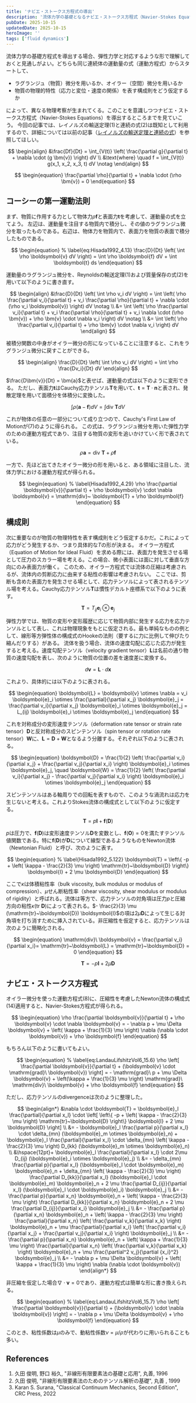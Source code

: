 ```yaml
---
title: 'ナビエ・ストークス方程式の導出'
description: '流体力学の基礎となるナビエ・ストークス方程式（Navier-Stokes Equations）の導出過程を解説します。連続体の運動方程式を起点に、どのような構成則を設定することで、粘性と圧縮性が導入されるかを考察します。'
pubDate: 2025-10-15
updatedDate: 2025-10-15
heroImage: ''
tags: ['fluid dynamics']
---
```


流体力学の基礎方程式を導出する場合、弾性力学と対応するような形で理解しておくと見通しがよい。どちらも同じ連続体の運動量の式（運動方程式）からスタートして、

- ラグランジュ（物質）微分を用いるか、オイラー（空間）微分を用いるか
- 物質の物理的特性（応力と変位・速度の関係）を表す構成則をどう仮定するか

によって、異なる物理考察が生まれてくる。このことを意識しつつナビエ・ストークス方程式（Navier-Stokes Equations）を導出するところまでを見ていこう。
今回の記事では、レイノルズの輸送定理(1)と連続の式(2)は既知として利用するので、詳細については以前の記事（[レイノルズの輸送定理と連続の式](https://thermocraft.space/ja/articles/reynolds-transport/)）を参照してほしい。

$$
\begin{align}
&\frac{Df}{Dt} = \int_{V(t)} \left( \frac{\partial g}{\partial t} + \nabla \cdot (g \bm{v}) \right) dV \\
&\text{where} \quad f = \int_{V(t)} g(x_1, x_2, x_3, t) dV \notag
\end{align}
$$

$$
\begin{equation}
\frac{\partial \rho}{\partial t} + \nabla \cdot (\rho \bm{v}) = 0
\end{equation}
$$

## コーシーの第一運動法則

まず、物質に作用する力として物体力$\rho \boldsymbol{f}$と表面力$\boldsymbol{t}$を考慮して、運動量の式を立てよう。
左辺は、運動量を注目する物質内で積分し、その値のラグランジュ微分を取ったものである。右辺は、物体力を物質内で、表面力を物質の表面で積分したものである。

$$
\begin{equation}
% \label{eq:Hisada1992_4.13}
\frac{D}{Dt} \left( \int \rho \boldsymbol{v} dV \right) = \int \rho \boldsymbol{f} dV + \int \boldsymbol{t} ds
\end{equation}
$$

運動量のラグランジュ微分を、Reynoldsの輸送定理(1)および質量保存の式(2)を用いて以下のように書き直す。

$$
\begin{align}
&\frac{D}{Dt} \left( \int \rho v_i dV \right) = \int \left( \rho \frac{\partial v_i}{\partial t} + v_i \frac{\partial \rho}{\partial t} + \nabla \cdot (\rho v_i \boldsymbol{v}) \right) dV \notag \\
&= \int \left( \rho \frac{\partial v_i}{\partial t} + v_i \frac{\partial \rho}{\partial t} + v_i \nabla \cdot (\rho \bm{v}) + \rho \bm{v} \cdot \nabla v_i \right) dV \notag \\
&= \int \left( \rho \frac{\partial v_i}{\partial t} + \rho \bm{v} \cdot \nabla v_i \right) dV
\end{align}
$$

被積分関数の中身がオイラー微分の形になっていることに注意すると、これをラグランジュ微分に戻すことができる。

$$
\begin{align}
\frac{D}{Dt} \left( \int \rho v_i dV \right) = \int \rho \frac{Dv_i}{Dt} dV
\end{align}
$$

$\frac{D\bm{v}}{Dt} = \bm{a}$と表せば、運動量の式は以下のように変形できる。
ただし、表面力$\boldsymbol{t}$はCauchy応力テンソル$\boldsymbol{T}$を用いて、$\boldsymbol{t} = \boldsymbol{T} \cdot \boldsymbol{n}$と表され、発散定理を用いて面積分を体積分に変換した。

$$
\begin{equation}
\int \rho (\boldsymbol{a} - \boldsymbol{f}) dV = \int \mathrm{div}~ \boldsymbol{T} dV
\end{equation}
$$

これが物体の任意の一部分について成り立つので、Cauchy's First Law of Motionが(7)のように得られる。
この式は、ラグランジュ微分を用いた弾性力学のための運動方程式であり、注目する物質の変形を追いかけていく形で表されている。

$$
\begin{equation}
% \label{Hisada1992_4.28}
\rho \boldsymbol{a} = \mathrm{div}~ \boldsymbol{T} + \rho \boldsymbol{f}
\end{equation}
$$

一方で、先ほど出てきたオイラー微分の形を用いると、ある領域に注目した、流体力学における運動方程式が得られる。

$$
\begin{equation}
% \label{Hisada1992_4.29}
\rho \frac{\partial \boldsymbol{v}}{\partial t} + \rho \boldsymbol{v} \cdot \nabla \boldsymbol{v} = \mathrm{div}~ \boldsymbol{T} + \rho \boldsymbol{f}
\end{equation}
$$

## 構成則

次に重要なのが物質の物理特性を表す構成則をどう仮定するかだ。これによって応力がどう発生するか、つまり具体的な$T$の形が決まる。
オイラー方程式（Equation of Motion for Ideal Fluid）を求める際には、表面力を発生させる場として圧力のスカラー場を考える。この場合、微小表面には面に対して垂直な方向にのみ表面力が働く。
このため、オイラー方程式では流体の圧縮は考慮されるが、流体内の剪断応力に由来する粘性の影響は考慮されない。
ここでは、剪断も含めた表面力を発生させる場として、応力テンソルによって表されるテンソル場を考える。Cauchy応力テンソル$\boldsymbol{T}$は慣性デカルト座標系で以下のように表す。

$$
\begin{equation}
\boldsymbol{T} = T_{ij} \boldsymbol{e}_i \otimes \boldsymbol{e}_j
\end{equation}
$$

弾性力学では、物質の変形や変形履歴に応じて物質内部に発生する応力を応力テンソルとして表し、これは物理現象をもとに仮定される。最も単純なものの例として、線形等方弾性体の構成式のHookeの法則（要するに力に比例して伸びたり縮んだりする）がある。
流体を扱う場合、流体の速度勾配に応じた応力が発生すると考える。速度勾配テンソル（velocity gradient tensor）$\boldsymbol{L}$は名前の通り物質の速度勾配を表し、次のように物質の位置の差を速度差に変換する。

$$
\begin{equation}
d\boldsymbol{v} = \boldsymbol{L} \cdot d\boldsymbol{x}
\end{equation}
$$

これより、具体的には以下のように表される。

$$
\begin{equation}
\boldsymbol{L} = \boldsymbol{v} \otimes \nabla = v_i \boldsymbol{e}_i \otimes \frac{\partial}{\partial x_j} \boldsymbol{e}_j = \frac{\partial v_i}{\partial x_j} \boldsymbol{e}_i \otimes \boldsymbol{e}_j = L_{ij} \boldsymbol{e}_i \otimes \boldsymbol{e}_j
\end{equation}
$$

これを対称成分の変形速度テンソル（deformation rate tensor or strain rate tensor）$\boldsymbol{D}$と反対称成分のスピンテンソル（spin tensor or rotation rate tensor）$\boldsymbol{W}$に、$\boldsymbol{L} = \boldsymbol{D} + \boldsymbol{W}$となるよう分離する。それぞれ以下のように表される。

$$
\begin{equation}
\boldsymbol{D} = \frac{1}{2} \left( \frac{\partial v_i}{\partial x_j} + \frac{\partial v_j}{\partial x_i} \right) \boldsymbol{e}_i \otimes \boldsymbol{e}_j, \quad
\boldsymbol{W} = \frac{1}{2} \left( \frac{\partial v_i}{\partial x_j} - \frac{\partial v_j}{\partial x_i} \right) \boldsymbol{e}_i \otimes \boldsymbol{e}_j
\end{equation}
$$

スピンテンソルはある軸周りでの回転を表すもので、このような渦流れは応力を生じないと考える。これよりStokes流体の構成式として以下のように仮定する。

$$
\begin{equation}
% \label{Hisada1992_5.119}
\boldsymbol{T} = p \boldsymbol{I} + \boldsymbol{f} (\boldsymbol{D})
\end{equation}
$$

$p$は圧力で、$\boldsymbol{f} (\boldsymbol{D})$は変形速度テンソル$\boldsymbol{D}$を変数とし、$\boldsymbol{f} (\boldsymbol{O})= 0$を満たすテンソル値関数である。特に$\boldsymbol{f} (\boldsymbol{D})$が$\boldsymbol{D}$について線型であるようなものをNewton流体（Newtonian Fluid）と呼び、次のように表す。

$$
\begin{equation}
% \label{Hisada1992_5.122}
\boldsymbol{T} = \left\{ -p + \left( \kappa - \frac{2}{3} \mu \right) \mathrm{tr}~\boldsymbol{D} \right\} \boldsymbol{I} + 2 \mu \boldsymbol{D}
\end{equation}
$$

ここで$\kappa$は体積粘性率（bulk viscosity, bulk modulus or modulus of compression）、$\mu$せん断粘性率（shear viscosity, shear modulus or modulus of rigidity）と呼ばれる。流体は等方で、応力テンソルの対角項は圧力$p$と圧縮方向の粘性$\kappa (\mathrm{tr}~\boldsymbol{D})$によって表される。$- \frac{2}{3} \mu (\mathrm{tr}~\boldsymbol{D}) \boldsymbol{I}$の項は$2\mu \boldsymbol{D}$によって生じる対角項を打ち消すために挿入されている。非圧縮性を仮定すると、応力テンソルは次のように簡略化される。

$$
\begin{equation}
\mathrm{div}\ \boldsymbol{v} = \frac{\partial v_i}{\partial x_i}= \mathrm{tr}~\boldsymbol{L} = \mathrm{tr}~\boldsymbol{D} = 0
\end{equation}
$$

$$
\begin{equation}
% \label{Hisada1992_5.124}
\boldsymbol{T} = -p \boldsymbol{I} + 2 \mu \boldsymbol{D}
\end{equation}
$$

## ナビエ・ストークス方程式

オイラー微分を使った運動方程式(8)に、圧縮性を考慮したNewton流体の構成式(14)適用すると、Navier-Stokes方程式が得られる。

$$
\begin{equation}
\rho \frac{\partial \boldsymbol{v}}{\partial t} + \rho \boldsymbol{v} \cdot \nabla \boldsymbol{v} = - \nabla p + \mu \Delta \boldsymbol{v} + \left( \kappa + \frac{1}{3} \mu \right) \nabla (\nabla \cdot \boldsymbol{v}) + \rho \boldsymbol{f}
\end{equation}
$$

もちろん以下のように書いてもよい。

$$
\begin{equation}
% \label{eq:LandauLifshitzVol6_15.6}
\rho \left[ \frac{\partial \boldsymbol{v}}{\partial t} + (\boldsymbol{v} \cdot \mathrm{grad}\ \boldsymbol{v}) \right]
= - \mathrm{grad}\ p + \mu \Delta \boldsymbol{v} + \left(\kappa + \frac{1}{3} \mu \right) \mathrm{grad}\ \mathrm{div}\ \boldsymbol{v} + \rho \boldsymbol{f}
\end{equation}
$$

ただし、応力テンソルのdivergenceは次のように整理した。

$$
\begin{align*}
&\nabla \cdot \boldsymbol{T} = \boldsymbol{e}_l \frac{\partial}{\partial x_l} \cdot \left[ \left\{ -p + \left( \kappa - \frac{2}{3} \mu \right) \mathrm{tr}~\boldsymbol{D} \right\} \boldsymbol{I} + 2 \mu \boldsymbol{D} \right] \\
&= - \boldsymbol{e}_l \frac{\partial p}{\partial x_l} \cdot \delta_{mn} (\boldsymbol{e}_m \otimes \boldsymbol{e}_n) + \boldsymbol{e}_l \frac{\partial}{\partial x_l} \cdot \delta_{mn} \left( \kappa - \frac{2}{3} \mu \right) D_{kk} (\boldsymbol{e}_m \otimes \boldsymbol{e}_n) \\
&\hspace{12pt}+ \boldsymbol{e}_l \frac{\partial}{\partial x_l} \cdot 2\mu D_{ij} (\boldsymbol{e}_i \otimes \boldsymbol{e}_j) \\
&= - \delta_{mn} \frac{\partial p}{\partial x_l} (\boldsymbol{e}_l \cdot \boldsymbol{e}_m) \boldsymbol{e}_n + \delta_{mn} \left( \kappa - \frac{2}{3} \mu \right) \frac{\partial D_{kk}}{\partial x_l} (\boldsymbol{e}_l \cdot \boldsymbol{e}_m) \boldsymbol{e}_n + 2 \mu \frac{\partial D_{ij}}{\partial x_l} (\boldsymbol{e}_l \cdot \boldsymbol{e}_i) \boldsymbol{e}_j \\
&= - \frac{\partial p}{\partial x_n} \boldsymbol{e}_n + \left( \kappa - \frac{2}{3} \mu \right) \frac{\partial D_{kk}}{\partial x_n} \boldsymbol{e}_n + 2 \mu \frac{\partial D_{ij}}{\partial x_i} \boldsymbol{e}_j \\
&= - \frac{\partial p}{\partial x_n} \boldsymbol{e}_n + \left( \kappa - \frac{2}{3} \mu \right) \frac{\partial}{\partial x_n} \left( \frac{\partial v_k}{\partial x_k} \right) \boldsymbol{e}_n + \mu \frac{\partial}{\partial x_i} \left( \frac{\partial v_i}{\partial x_j} + \frac{\partial v_j}{\partial x_i} \right) \boldsymbol{e}_j \\
&= - \frac{\partial p}{\partial x_n} \boldsymbol{e}_n + \left( \kappa + \frac{1}{3} \mu \right) \frac{\partial}{\partial x_n} \left( \frac{\partial v_k}{\partial x_k} \right) \boldsymbol{e}_n + \mu \frac{\partial^2 v_j}{\partial {x_i}^2} \boldsymbol{e}_j \\
&= - \nabla p + \mu \Delta \boldsymbol{v} + \left( \kappa + \frac{1}{3} \mu \right) \nabla (\nabla \cdot \boldsymbol{v})
\end{align*}
$$

非圧縮を仮定した場合$\nabla \cdot \boldsymbol{v}=0$であり、運動方程式は簡単な形に書き換えられる。

$$
\begin{equation}
% \label{eq:LandauLifshitzVol6_15.7}
\rho \left[ \frac{\partial \boldsymbol{v}}{\partial t} + (\boldsymbol{v} \cdot \nabla \boldsymbol{v}) \right] = - \nabla p + \mu \Delta \boldsymbol{v} + \rho \boldsymbol{f}
\end{equation}
$$

このとき、粘性係数は$\mu$のみで、動粘性係数$\nu = \mu / \rho$が代わりに用いられることも多い。

## References

1. 久田 俊明, 野口 裕久, "非線形有限要素法の基礎と応用", 丸善, 1996
2. 久田 俊明, "非線形有限要素法のためのテンソル解析の基礎", 丸善 , 1999
3. Karan S. Surana, "Classical Continuum Mechanics, Second Edition", CRC Press, 2022

